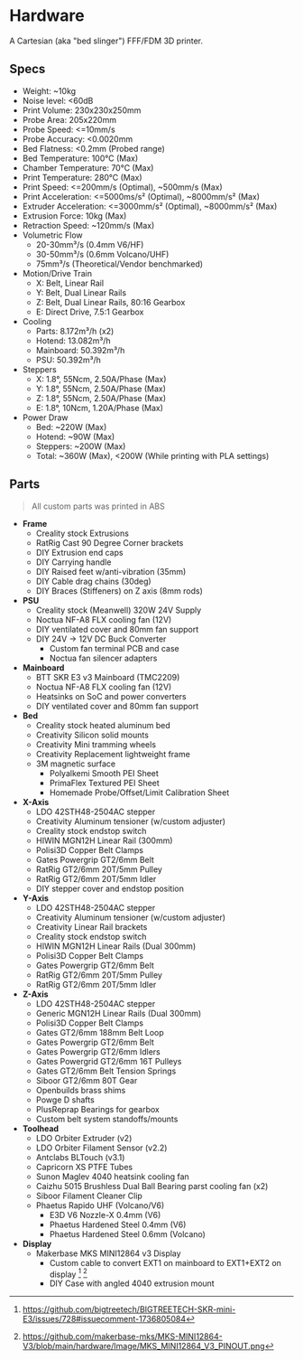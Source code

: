 # Hardware

A Cartesian (aka "bed slinger") FFF/FDM 3D printer.

## Specs

* Weight: ~10kg
* Noise level: <60dB
* Print Volume: 230x230x250mm
* Probe Area: 205x220mm
* Probe Speed: <=10mm/s
* Probe Accuracy: <0.0020mm
* Bed Flatness: <0.2mm (Probed range)
* Bed Temperature: 100°C (Max)
* Chamber Temperature: 70°C (Max)
* Print Temperature: 280°C (Max)
* Print Speed: <=200mm/s (Optimal), ~500mm/s (Max)
* Print Acceleration: <=5000ms/s² (Optimal), ~8000mm/s² (Max)
* Extruder Acceleration: <=3000mm/s² (Optimal), ~8000mm/s² (Max)
* Extrusion Force: 10kg (Max)
* Retraction Speed: ~120mm/s (Max)
* Volumetric Flow
  * 20-30mm³/s (0.4mm V6/HF)
  * 30-50mm³/s (0.6mm Volcano/UHF)
  * 75mm³/s (Theoretical/Vendor benchmarked)
* Motion/Drive Train
  * X: Belt, Linear Rail
  * Y: Belt, Dual Linear Rails
  * Z: Belt, Dual Linear Rails, 80:16 Gearbox
  * E: Direct Drive, 7.5:1 Gearbox
* Cooling
  * Parts: 8.172m³/h (x2)
  * Hotend: 13.082m³/h
  * Mainboard: 50.392m³/h
  * PSU: 50.392m³/h
* Steppers
  * X: 1.8°, 55Ncm, 2.50A/Phase (Max)
  * Y: 1.8°, 55Ncm, 2.50A/Phase (Max)
  * Z: 1.8°, 55Ncm, 2.50A/Phase (Max)
  * E: 1.8°, 10Ncm, 1.20A/Phase (Max)
* Power Draw
  * Bed: ~220W (Max)
  * Hotend: ~90W (Max)
  * Steppers: ~200W (Max)
  * Total: ~360W (Max), <200W (While printing with PLA settings)

## Parts

> All custom parts was printed in ABS

* **Frame**
    * Creality stock Extrusions
    * RatRig Cast 90 Degree Corner brackets
    * DIY Extrusion end caps
    * DIY Carrying handle
    * DIY Raised feet w/anti-vibration (35mm)
    * DIY Cable drag chains (30deg)
    * DIY Braces (Stiffeners) on Z axis (8mm rods)
* **PSU**
    * Creality stock (Meanwell) 320W 24V Supply
    * Noctua NF-A8 FLX cooling fan (12V)
    * DIY ventilated cover and 80mm fan support
    * DIY 24V -> 12V DC Buck Converter
        * Custom fan terminal PCB and case
        * Noctua fan silencer adapters
* **Mainboard**
    * BTT SKR E3 v3 Mainboard (TMC2209)
    * Noctua NF-A8 FLX cooling fan (12V)
    * Heatsinks on SoC and power converters
    * DIY ventilated cover and 80mm fan support
* **Bed**
    * Creality stock heated aluminum bed
    * Creativity Silicon solid mounts
    * Creativity Mini tramming wheels
    * Creativity Replacement lightweight frame
    * 3M magnetic surface
        * Polyalkemi Smooth PEI Sheet
        * PrimaFlex Textured PEI Sheet
        * Homemade Probe/Offset/Limit Calibration Sheet
* **X-Axis**
    * LDO 42STH48-2504AC stepper
    * Creativity Aluminum tensioner (w/custom adjuster)
    * Creality stock endstop switch
    * HIWIN MGN12H Linear Rail (300mm)
    * Polisi3D Copper Belt Clamps
    * Gates Powergrip GT2/6mm Belt
    * RatRig GT2/6mm 20T/5mm Pulley
    * RatRig GT2/6mm 20T/5mm Idler
    * DIY stepper cover and endstop position
* **Y-Axis**
    * LDO 42STH48-2504AC stepper
    * Creativity Aluminum tensioner (w/custom adjuster)
    * Creativity Linear Rail brackets
    * Creality stock endstop switch
    * HIWIN MGN12H Linear Rails (Dual 300mm)
    * Polisi3D Copper Belt Clamps
    * Gates Powergrip GT2/6mm Belt
    * RatRig GT2/6mm 20T/5mm Pulley
    * RatRig GT2/6mm 20T/5mm Idler
* **Z-Axis**
    * LDO 42STH48-2504AC stepper
    * Generic MGN12H Linear Rails (Dual 300mm)
    * Polisi3D Copper Belt Clamps
    * Gates GT2/6mm 188mm Belt Loop
    * Gates Powergrip GT2/6mm Belt
    * Gates Powergrip GT2/6mm Idlers
    * Gates Powergrid GT2/6mm 16T Pulleys
    * Gates GT2/6mm Belt Tension Springs
    * Siboor GT2/6mm 80T Gear
    * Openbuilds brass shims
    * Powge D shafts
    * PlusReprap Bearings for gearbox
    * Custom belt system standoffs/mounts
* **Toolhead**
    * LDO Orbiter Extruder (v2)
    * LDO Orbiter Filament Sensor (v2.2)
    * Antclabs BLTouch (v3.1)
    * Capricorn XS PTFE Tubes
    * Sunon Maglev 4040 heatsink cooling fan
    * Caizhu 5015 Brushless Dual Ball Bearing parst cooling fan (x2)
    * Siboor Filament Cleaner Clip
    * Phaetus Rapido UHF (Volcano/V6)
      * E3D V6 Nozzle-X 0.4mm (V6)
      * Phaetus Hardened Steel 0.4mm (V6)
      * Phaetus Hardened Steel 0.6mm (Volcano)
* **Display**
    * Makerbase MKS MINI12864 v3 Display
        * Custom cable to convert EXT1 on mainboard to EXT1+EXT2 on display [^1] [^2]
        * DIY Case with angled 4040 extrusion mount

[^1]: https://github.com/bigtreetech/BIGTREETECH-SKR-mini-E3/issues/728#issuecomment-1736805084
[^2]: https://github.com/makerbase-mks/MKS-MINI12864-V3/blob/main/hardware/Image/MKS_MINI12864_V3_PINOUT.png
